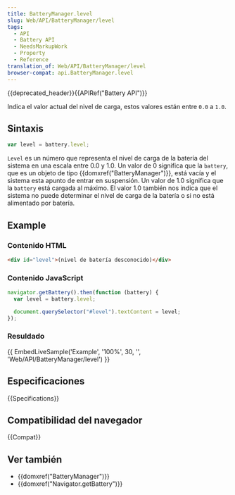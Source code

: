 ```yaml
---
title: BatteryManager.level
slug: Web/API/BatteryManager/level
tags:
  - API
  - Battery API
  - NeedsMarkupWork
  - Property
  - Reference
translation_of: Web/API/BatteryManager/level
browser-compat: api.BatteryManager.level
---
```

{{deprecated_header}}{{APIRef("Battery API")}}

Indica el valor actual del nivel de carga, estos valores están entre `0.0` a `1.0`.

## Sintaxis

```js
var level = battery.level;
```

`Level` es un número que representa el nivel de carga de la batería del sistema en una escala entre 0.0 y 1.0.
Un valor de 0 significa que la `battery`, que es un objeto de tipo {{domxref("BatteryManager")}},
está vacía y el sistema esta apunto de entrar en suspensión.
Un valor de 1.0 significa que la `battery` está cargada al máximo.
El valor 1.0 también nos indica que el sistema no puede determinar el nivel de carga de la batería o si no está alimentado por batería.

## Example

### Contenido HTML

```html
<div id="level">(nivel de batería desconocido)</div>
```

### Contenido JavaScript

```js
navigator.getBattery().then(function (battery) {
  var level = battery.level;

  document.querySelector("#level").textContent = level;
});
```

### Resuldado

{{ EmbedLiveSample('Example', '100%', 30, '', 'Web/API/BatteryManager/level') }}

## Especificaciones

{{Specifications}}

## Compatibilidad del navegador

{{Compat}}

## Ver también

- {{domxref("BatteryManager")}}
- {{domxref("Navigator.getBattery")}}

